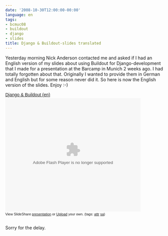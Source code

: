 ```yaml
---
date: '2008-10-30T12:00:00-00:00'
language: en
tags:
- bcmuc08
- buildout
- django
- slides
title: Django & Buildout-slides translated
---
```



Yesterday morning Nick Anderson contacted me and asked if I had an English version of my slides about using Buildout for Django-development that I made for a presentation at the Barcamp in Munich 2 weeks ago. I had totally forgotten about that. Originally I wanted to provide them in German and English but for some reason never did it. So here is now the English version of the slides. Enjoy :-)

<div style="width:425px;text-align:left" id="__ss_705421"><a style="font:14px Helvetica,Arial,Sans-serif;display:block;margin:12px 0 3px 0;text-decoration:underline;" href="http://www.slideshare.net/zerok/django-buildout-en-presentation?type=powerpoint" title="Django &amp; Buildout (en)">Django &amp; Buildout (en)</a><object style="margin:0px" width="425" height="355"><param name="movie" value="http://static.slideshare.net/swf/ssplayer2.swf?doc=djangobuildoutensingle-1225375522714305-8&stripped_title=django-buildout-en-presentation" /><param name="allowFullScreen" value="true"/><param name="allowScriptAccess" value="always"/><embed src="http://static.slideshare.net/swf/ssplayer2.swf?doc=djangobuildoutensingle-1225375522714305-8&stripped_title=django-buildout-en-presentation" type="application/x-shockwave-flash" allowscriptaccess="always" allowfullscreen="true" width="425" height="355"></embed></object><div style="font-size:11px;font-family:tahoma,arial;height:26px;padding-top:2px;">View SlideShare <a style="text-decoration:underline;" href="http://www.slideshare.net/zerok/django-buildout-en-presentation?type=powerpoint" title="View Django &amp; Buildout (en) on SlideShare">presentation</a> or <a style="text-decoration:underline;" href="http://www.slideshare.net/upload?type=powerpoint">Upload</a> your own. (tags: <a style="text-decoration:underline;" href="http://slideshare.net/tag/attr">attr</a> <a style="text-decoration:underline;" href="http://slideshare.net/tag/sa">sa</a>)</div></div>

Sorry for the delay.